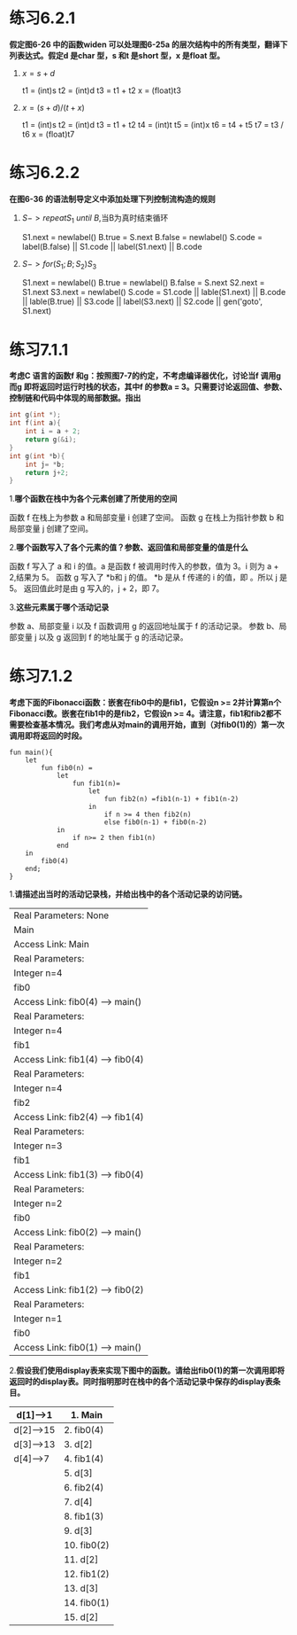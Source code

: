     

# 练习6.2.1

**假定图6-26 中的函数widen 可以处理图6-25a 的层次结构中的所有类型，翻译下列表达式。假定d 是char 型，s 和t 是short 型，x 是float 型。**

1. $x=s+d$

   t1 = (int)s
   t2 = (int)d
   t3 = t1 + t2
   x = (float)t3
2. $x=(s+d)/(t+x)$

   t1 = (int)s
   t2 = (int)d
   t3 = t1 + t2
   t4 = (int)t
   t5 = (int)x
   t6 = t4 + t5
   t7 = t3 / t6
   x = (float)t7

# 练习6.2.2

**在图6-36 的语法制导定义中添加处理下列控制流构造的规则**

1. $S->repeat S_1\ until\ B$,当B为真时结束循环

   S1.next = newlabel()
   B.true = S.next
   B.false = newlabel()
   S.code = label(B.false) || S1.code || label(S1.next) || B.code
2. $S->for(S_1;B;S_2)S_3$

   S1.next = newlabel()
   B.true = newlabel()
   B.false = S.next
   S2.next = S1.next
   S3.next = newlabel()
   S.code = S1.code
   || lable(S1.next) || B.code
   || lable(B.true) || S3.code
   || label(S3.next) || S2.code
   || gen('goto', S1.next)

# 练习7.1.1

**考虑C 语言的函数f 和g：按照图7-7的约定，不考虑编译器优化，讨论当f 调用g 而g 即将返回时运行时栈的状态，其中f 的参数a = 3。只需要讨论返回值、参数、控制链和代码中体现的局部数据。指出**

```C
int g(int *);
int f(int a){
    int i = a + 2;
    return g(&i);
}
int g(int *b){
    int j= *b;
    return j+2;
}
```

1.**哪个函数在栈中为各个元素创建了所使用的空间**

函数 f 在栈上为参数 a 和局部变量 i 创建了空间。
函数 g 在栈上为指针参数 b 和局部变量 j 创建了空间。

2.**哪个函数写入了各个元素的值？参数、返回值和局部变量的值是什么**

函数 f 写入了 a 和 i 的值。a 是函数 f 被调用时传入的参数，值为 3。i 则为 a + 2,结果为 5。
函数 g 写入了 *b和 j 的值。 *b 是从 f 传递的 i 的值，即 。所以 j 是5。
返回值此时是由 g 写入的，j + 2，即 7。

3.**这些元素属于哪个活动记录**

参数 a、局部变量 i 以及 f 函数调用 g 的返回地址属于 f 的活动记录。
参数 b、局部变量 j 以及 g 返回到 f 的地址属于 g 的活动记录。

# 练习7.1.2

**考虑下面的Fibonacci函数：嵌套在fib0中的是fib1，它假设n >= 2并计算第n个Fibonacci数。嵌套在fib1中的是fib2，它假设n >= 4。请注意，fib1和fib2都不需要检查基本情况。我们考虑从对main的调用开始，直到（对fib0(1)的）第一次调用即将返回的时段。**

```
fun main(){
    let
        fun fib0(n) = 
            let
                fun fib1(n)=
                    let
                        fun fib2(n) =fib1(n-1) + fib1(n-2)
                    in
                        if n >= 4 then fib2(n)
                        else fib0(n-1) + fib0(n-2)
            in
                if n>= 2 then fib1(n)
            end
    in
        fib0(4)
    end;
}
```

1.**请描述出当时的活动记录栈，并给出栈中的各个活动记录的访问链。**

|                                  |
| -------------------------------- |
| Real Parameters: None            |
| Main                             |
| Access Link: Main                |
| Real Parameters:                 |
| Integer n=4                      |
| fib0                             |
| Access Link: fib0(4) --> main()  |
| Real Parameters:                 |
| Integer n=4                      |
| fib1                             |
| Access Link: fib1(4) --> fib0(4) |
| Real Parameters:                 |
| Integer n=4                      |
| fib2                             |
| Access Link: fib2(4) --> fib1(4) |
| Real Parameters:                 |
| Integer n=3                      |
| fib1                             |
| Access Link: fib1(3) --> fib0(4) |
| Real Parameters:                 |
| Integer n=2                      |
| fib0                             |
| Access Link: fib0(2) --> main()  |
| Real Parameters:                 |
| Integer n=2                      |
| fib1                             |
| Access Link: fib1(2) --> fib0(2) |
| Real Parameters:                 |
| Integer n=1                      |
| fib0                             |
| Access Link: fib0(1) --> main()  |

2.**假设我们使用display表来实现下图中的函数。请给出fib0(1)的第一次调用即将返回时的display表。同时指明那时在栈中的各个活动记录中保存的display表条目。**

| d[1]-->1  | 1. Main     |
| --------- | ----------- |
| d[2]-->15 | 2. fib0(4)  |
| d[3]-->13 | 3. d[2]     |
| d[4]-->7  | 4. fib1(4)  |
|           | 5. d[3]     |
|           | 6. fib2(4)  |
|           | 7. d[4]     |
|           | 8. fib1(3)  |
|           | 9. d[3]     |
|           | 10. fib0(2) |
|           | 11. d[2]    |
|           | 12. fib1(2) |
|           | 13. d[3]    |
|           | 14. fib0(1) |
|           | 15. d[2]    |
